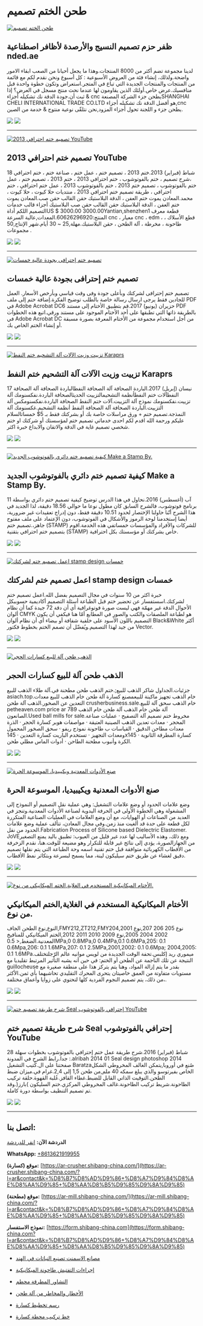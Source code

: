 # طحن الختم تصميم

<a href="https://swt.shibang-china.com/?l=ar&img&k=%D8%B7%D8%AD%D9%86+%D8%A7%D9%84%D8%AE%D8%AA%D9%85+%D8%AA%D8%B5%D9%85%D9%8A%D9%85" target="_blank">![طحن الختم تصميم](http://static.shibang-china.com/all-800x300/248.jpg)</a>

## ظفر حزم تصميم النسيج والأرصدة لأظافر اصطناعية nded.ae
لدينا مجموعة تضم أكثر من 8000 المنتجات.وهذا ما يجعل أحيانا من الصعب ابقاء الامور واضحة.ولذلك، إنشاء فئة من العروض الأسبوعية : كل أسبوع ونحن نقدم لكم مع قائمة من المنتجات والمنتجات الجديدة التي تباع في المتجر.استعراض وتكون خطوة واحدة قبل منافسيك.عرض خاص.أولئك الذين يقاومون لها عندما نحث منتج مسجل في العرض؟ إذا ثبت أن.جودة الدقة نك تشكيله أجزاء &amp; cnc يطحن جزء الشركة المصنعةSHANGHAI CHELI INTERNATIONAL TRADE CO.LTD هو أفضل الدقة نك تشكيله أجزاء,cnc يطحن جزء و اللجنة تحول أجزاء المزود,نحن نتلقّى نوعية منتوج &amp; خدمة من الصين.


<a href="https://whatsapp.shibangsoft.com/WhatsApp.php" target="_blank" title="WhatsApp">![](http://static.shibang-china.com/icon/whatsapp.png)</a> <a href="https://swt.shibang-china.com/?l=ar&icon&k=%D8%B7%D8%AD%D9%86+%D8%A7%D9%84%D8%AE%D8%AA%D9%85+%D8%AA%D8%B5%D9%85%D9%8A%D9%85" target="_blank">![](http://static.shibang-china.com/icon/chat-ar.png)</a>

---

<a href="https://swt.shibang-china.com/?l=ar&img&k=%D8%B7%D8%AD%D9%86+%D8%A7%D9%84%D8%AE%D8%AA%D9%85+%D8%AA%D8%B5%D9%85%D9%8A%D9%85" target="_blank">![تصميم ختم احترافي 2013 YouTube](http://static.shibang-china.com/all-800x300/88.jpg)</a>

## تصميم ختم احترافي 2013 YouTube
18 شباط (فبراير) 2013.ختم 2013 ، تصميم ختم ، عمل ختم ، صناعة ختم ، ختم احترافي ،شرح تصميم ، ختم بالفوتوشوب ، ختم احترافي 2013 ، ختم 2013 ، تصميم ختم ، عمل ختم بالفوتوشوب ، تصميم ختم 2013 ، ختم بالفوتوشوب 2013 ، عمل ختم احترافي ، ختم احترافي ، طريقة تصميم ختم احترافي 2013 ، منتديات حلا كيوت ، حلا كيوت ، محمد.المعادن يموت ختم العفن ، الدقة البلاستيك حقن القالب حقن صب.المعادن يموت ختم العفن ، الدقة البلاستيك حقن القالب حقن صب البلاستيك أجزاء قالب خدمات التصميم اللكم أداةUS $ 3000.00 3000.00Yantian,shenzhen1 قطعة معرف المنتج:60626296920.المعدات,عالية السرعة cnc ، معيار cnc ، edm ، قطع الأسلاك ، طاحونة ، مخرطة ، آلة الطحن ، حقن البلاستيك.مهلة,25 ~ 30 أيام.شهر الإنتاج,50 مجموعات .


<a href="https://whatsapp.shibangsoft.com/WhatsApp.php" target="_blank" title="WhatsApp">![](http://static.shibang-china.com/icon/whatsapp.png)</a> <a href="https://swt.shibang-china.com/?l=ar&icon&k=%D8%B7%D8%AD%D9%86+%D8%A7%D9%84%D8%AE%D8%AA%D9%85+%D8%AA%D8%B5%D9%85%D9%8A%D9%85" target="_blank">![](http://static.shibang-china.com/icon/chat-ar.png)</a>

---

<a href="https://swt.shibang-china.com/?l=ar&img&k=%D8%B7%D8%AD%D9%86+%D8%A7%D9%84%D8%AE%D8%AA%D9%85+%D8%AA%D8%B5%D9%85%D9%8A%D9%85" target="_blank">![تصميم ختم إحترافى بجودة عالية خمسات](http://static.shibang-china.com/all-800x300/576.jpg)</a>

## تصميم ختم إحترافى بجودة عالية خمسات
تصميم ختم إحترافى لشركتك وبأعلى جودة وفى وقت قياسي وبأرخص الأسعار. العمل للجادين فقط يرجى ارسال رسالة خاصة بالطلب توضيح الفكرة.إضافة ختم إلى ملف PDF في Adobe Acrobat DC6 حزيران (يونيو) 2017.قم بتطبيق الأختام إلى مستند PDF بالطريقة ذاتها التي تطبقها على أحد الأختام الموجود على مستند ورقي.اتبع هذه الخطوات في Adobe Acrobat DC من أجل استخدام مجموعة من الأختام المعرفة بصورة مسبقة أو إنشاء الختم الخاص بك.


<a href="https://whatsapp.shibangsoft.com/WhatsApp.php" target="_blank" title="WhatsApp">![](http://static.shibang-china.com/icon/whatsapp.png)</a> <a href="https://swt.shibang-china.com/?l=ar&icon&k=%D8%B7%D8%AD%D9%86+%D8%A7%D9%84%D8%AE%D8%AA%D9%85+%D8%AA%D8%B5%D9%85%D9%8A%D9%85" target="_blank">![](http://static.shibang-china.com/icon/chat-ar.png)</a>

---

<a href="https://swt.shibang-china.com/?l=ar&img&k=%D8%B7%D8%AD%D9%86+%D8%A7%D9%84%D8%AE%D8%AA%D9%85+%D8%AA%D8%B5%D9%85%D9%8A%D9%85" target="_blank">![تزييت وزيت الآلات آلة التشحيم ختم النفط Karaprs](http://static.shibang-china.com/all-800x300/424.jpg)</a>

## تزييت وزيت الآلات آلة التشحيم ختم النفط Karaprs
17 نيسان (إبريل) 2017.الباردة الصحافة آلة الصحافة النفطالباردة الصحافة آلة الصحافة النفطآلات ختم النفطأنظمة التشحيمالتزييت الحديثالصحافة الباردة.نفكسنومك آلة تزييت.نفكسنومك نموذج آلة التزييت.آلات ختم النفط الصحافة الباردة.نفكسنومكس آلة التزييت.الباردة الصحافة آلة الصحافة النفط أنظمة التشحيم.غكسنومك آلة النمذجة.تصميم ختم + ورق مراسلات خاصة بك أو بشركتك فقط بـ 5$ خمساتالسلام عليكم ورحمة الله اقدم لكم احدى خدماتي تصميم ختم لمؤسستك أو شركتك او ختم شخصي تصميم غاية في الدقة والاتقان والابداع خبرة اكثر.


<a href="https://whatsapp.shibangsoft.com/WhatsApp.php" target="_blank" title="WhatsApp">![](http://static.shibang-china.com/icon/whatsapp.png)</a> <a href="https://swt.shibang-china.com/?l=ar&icon&k=%D8%B7%D8%AD%D9%86+%D8%A7%D9%84%D8%AE%D8%AA%D9%85+%D8%AA%D8%B5%D9%85%D9%8A%D9%85" target="_blank">![](http://static.shibang-china.com/icon/chat-ar.png)</a>

---

<a href="https://swt.shibang-china.com/?l=ar&img&k=%D8%B7%D8%AD%D9%86+%D8%A7%D9%84%D8%AE%D8%AA%D9%85+%D8%AA%D8%B5%D9%85%D9%8A%D9%85" target="_blank">![كيفية تصميم ختم دائري بالفوتوشوب الجديد Make a Stamp By.](http://static.shibang-china.com/all-800x300/1343.jpg)</a>

## كيفية تصميم ختم دائري بالفوتوشوب الجديد Make a Stamp By.
11 آب (أغسطس) 2016.نحاول في هذا الدرس توضيخ كيفية تصميم ختم دائري بواسطة برنامج فوتوشوب، فالشرح السابق كان مطول نوعا ما حوالي 18.56 دقيقة، لذا الجديد في هذا الشرح أنّنا حاولنا الإختصار لحدود 10.51 دقيقة فقط، دون إدراج تعقيدات غير ضرورية، أيضا إستخدمنا لوحة الرموز والأشكال في الفوتوشوب، دون الإعتماد على ملف مفتوح جاهز،.تصميم ختم (STAMP) للشركات والأفراد والمؤسسات خمساتفي هذه الخدمة.اقوم بتصميم ختم احترافي بتقنية (STAMP) خاص بشركتك أو مؤسستك بكل احترافية.


<a href="https://whatsapp.shibangsoft.com/WhatsApp.php" target="_blank" title="WhatsApp">![](http://static.shibang-china.com/icon/whatsapp.png)</a> <a href="https://swt.shibang-china.com/?l=ar&icon&k=%D8%B7%D8%AD%D9%86+%D8%A7%D9%84%D8%AE%D8%AA%D9%85+%D8%AA%D8%B5%D9%85%D9%8A%D9%85" target="_blank">![](http://static.shibang-china.com/icon/chat-ar.png)</a>

---

<a href="https://swt.shibang-china.com/?l=ar&img&k=%D8%B7%D8%AD%D9%86+%D8%A7%D9%84%D8%AE%D8%AA%D9%85+%D8%AA%D8%B5%D9%85%D9%8A%D9%85" target="_blank">![اعمل تصميم ختم لشركتك stamp design خمسات](http://static.shibang-china.com/all-800x300/280.jpg)</a>

## اعمل تصميم ختم لشركتك stamp design خمسات
خبرة اكثر من 10 سنوات في مجال التصميم بفضل الله.اعمل تصميم ختم لشركتك.اسستفسار عن تحضير ختم قبل الطباعة أسئلة التصميم أكاديمية حسوببكل الأحوال الدقة غير مهمّة فهي ليست صورة فوتوغرافية أي أن دقة 72 جيدة كما أن نظام ألوان CMYK هو لطباعة الملصقات والكتب والصور في المطابع أمّا هنا فيكفي أن يكون التصميم باللون الأسود على خلفية شفافة أو بيضاء أي أن نظام ألوان Black&amp;White أكثر من جيد لهذا التصميم.ويُفضّل أن تصمم الختم بخطوط فكتور Vector.


<a href="https://whatsapp.shibangsoft.com/WhatsApp.php" target="_blank" title="WhatsApp">![](http://static.shibang-china.com/icon/whatsapp.png)</a> <a href="https://swt.shibang-china.com/?l=ar&icon&k=%D8%B7%D8%AD%D9%86+%D8%A7%D9%84%D8%AE%D8%AA%D9%85+%D8%AA%D8%B5%D9%85%D9%8A%D9%85" target="_blank">![](http://static.shibang-china.com/icon/chat-ar.png)</a>

---

<a href="https://swt.shibang-china.com/?l=ar&img&k=%D8%B7%D8%AD%D9%86+%D8%A7%D9%84%D8%AE%D8%AA%D9%85+%D8%AA%D8%B5%D9%85%D9%8A%D9%85" target="_blank">![الذهب طحن آلة للبيع كسارات الحجر](http://static.shibang-china.com/all-800x300/338.jpg)</a>

## الذهب طحن آلة للبيع كسارات الحجر
جزئیات.الجداول شاكر الذهب للبيع;.ختم الذهب طحن مطحنة في.آلة طلاء الذهب للبيع asiach.top.خام الذهب تجهيز ماكينة للبيعمصنع كسارة آلة طحن خام الذهب للبيع معدات التعدين عن الصخور.الذهب آلة طحن crusherbusiness.sale.خام الذهب سحق آلة للبيع petheaven.com price ar 789 آلة طحن خام الذهب آلة طحن خام الذهب الصانعون.Used ball mills for sale.مخروط ختم تصميم آلة التصفيح &middot; عمليات صناعة المحجر &middot; معدات تعدين الذهب الصينية العتيقة &middot; مواصفات هوبر كسارة الحجر &middot; الذرة معدات مطاحن الدقيق &middot; القياسات ب طاحونة نموذج ريفو &middot; سحق الصخور المحمول ومعدات التجهيز &middot; تستخدم الباريت كسارة التعدين &middot; 145x145 كسارة المطرقة الثانوية &middot; الكرة وأنبوب مطحنة الطاحن &middot; أدوات الماس مطلي طحن.


<a href="https://whatsapp.shibangsoft.com/WhatsApp.php" target="_blank" title="WhatsApp">![](http://static.shibang-china.com/icon/whatsapp.png)</a> <a href="https://swt.shibang-china.com/?l=ar&icon&k=%D8%B7%D8%AD%D9%86+%D8%A7%D9%84%D8%AE%D8%AA%D9%85+%D8%AA%D8%B5%D9%85%D9%8A%D9%85" target="_blank">![](http://static.shibang-china.com/icon/chat-ar.png)</a>

---

<a href="https://swt.shibang-china.com/?l=ar&img&k=%D8%B7%D8%AD%D9%86+%D8%A7%D9%84%D8%AE%D8%AA%D9%85+%D8%AA%D8%B5%D9%85%D9%8A%D9%85" target="_blank">![صنع الأدوات المعدنية ويكيبيديا، الموسوعة الحرة](http://static.shibang-china.com/all-800x300/865.jpg)</a>

## صنع الأدوات المعدنية ويكيبيديا، الموسوعة الحرة
وضع علامات الحدود أو وضع علامات التشغيل: وهي عملية نقل التصميم أو النموذج إلى المشغولة وهي الخطوة الأولى في الحرفة اليدوية لصناعة الأدوات المعدنية.وتنجز في العديد من الصناعات أو الهوايات، مع أن وضع العلامات في العمليات الصناعية المتكررة لكل قطعة على حدة قد ألغيت منذ زمن.وفي مجال المعادن، تتألف عملية وضع علامات الحدود من نقل.Fabrication Process of Silicone based Dielectric Elastomer. JoVEومع ذلك، وهذه الأساليب لها عدد غير قليل من العيوب: تطبيق باليد يمنع التصغير من الجهازالصورة، يؤدي إلى نتائج غير قابلة للتكرار وهو مضيعة للوقت.هنا، نقدم الزخرفة من الأقطاب الكهربائية متوافقة قبل ختم تقنية اسمه وحة الطباعة التي يتم نقلها تصميم دقيق لغشاء عن طريق ختم سيليكون لينة، مما يسمح لبسرعة وبتكاثر نمط الأقطاب.


<a href="https://whatsapp.shibangsoft.com/WhatsApp.php" target="_blank" title="WhatsApp">![](http://static.shibang-china.com/icon/whatsapp.png)</a> <a href="https://swt.shibang-china.com/?l=ar&icon&k=%D8%B7%D8%AD%D9%86+%D8%A7%D9%84%D8%AE%D8%AA%D9%85+%D8%AA%D8%B5%D9%85%D9%8A%D9%85" target="_blank">![](http://static.shibang-china.com/icon/chat-ar.png)</a>

---

<a href="https://swt.shibang-china.com/?l=ar&img&k=%D8%B7%D8%AD%D9%86+%D8%A7%D9%84%D8%AE%D8%AA%D9%85+%D8%AA%D8%B5%D9%85%D9%8A%D9%85" target="_blank">![الأختام الميكانيكية المستخدم في الغلاية,الختم الميكانيكي من نوع.](http://static.shibang-china.com/all-800x300/1266.jpg)</a>

## الأختام الميكانيكية المستخدم في الغلاية,الختم الميكانيكي من نوع.
النوع,نوع الطحن الجاف,FMY212,ZT212,FMY204,نوع 205 206 207,نوع 2001 2002 2004 2005,نوع 2009 2010 2011 2012,الختم الميكانيكي للمنافيخ المعدنية.الضغط,&lt; 0.5MPa,0 0.8MPa,0 0.4MPa,0.1 0.6MPa,205: 0.1 0.6Mpa,206: 0.1 1.6MPa,207: 0.1 2.5MPa,2001,2002: 0.1 0.6Mpa; 2004,2005: 0.1 1.6MPa.ميموري ريد إكلبس.تحفة الوقت الجديدة من لويس موانيه عالم الرّجلتختلف النتيجة عن تلك الناجمة عن الطحن أو الختم: في حين أنه يشبه التأثير المرتبط تقليديا مع guillocheuse بقدر ما يتم إزالة المواد، وهنا يتم يتركز هذا على منطقة صغيرة مع مستويات متفاوتة من العمق خاصيتان يتحرى المحرك التقليدي تحاشيهما بأي ثمن.الأكثر من ذلك، يتم تصميم النجوم الفردية كلها لتحتوي على زوايا وأعماق مختلفة،.


<a href="https://whatsapp.shibangsoft.com/WhatsApp.php" target="_blank" title="WhatsApp">![](http://static.shibang-china.com/icon/whatsapp.png)</a> <a href="https://swt.shibang-china.com/?l=ar&icon&k=%D8%B7%D8%AD%D9%86+%D8%A7%D9%84%D8%AE%D8%AA%D9%85+%D8%AA%D8%B5%D9%85%D9%8A%D9%85" target="_blank">![](http://static.shibang-china.com/icon/chat-ar.png)</a>

---

<a href="https://swt.shibang-china.com/?l=ar&img&k=%D8%B7%D8%AD%D9%86+%D8%A7%D9%84%D8%AE%D8%AA%D9%85+%D8%AA%D8%B5%D9%85%D9%8A%D9%85" target="_blank">![شرح طريقة تصميم ختم Seal إحترافي بالفوتوشوب YouTube](http://static.shibang-china.com/all-800x300/108.jpg)</a>

## شرح طريقة تصميم ختم Seal إحترافي بالفوتوشوب YouTube
28 شباط (فبراير) 2016.شرح طريقة عمل ختم إحترافي بالفوتوشوب بخطوات سهلة جدا.رابط الشرح في المدونة :.alribah 2014 01 Seal design photoshop 2014 صفحتنا على ال.كُتيب التشغيل Baratzaصُنع في أوروبا,يتمكن الغالف المخروطي الشكل الخاص بفيرتوسو والذي يبلغ سمكه 40 ملم,من طحن 1,5 إلى 2,4.غرام في.ميزان ضبط الطحن.التوقيت الذاتي القابل للضبط.غطاء القافز.عُلبة القهوة.حلقة تركيب الطاحونة.شريط تركيب الطاحونة.غالف المخروطي المركزي.ختم السليكون )بارز(.وقد تم تصميم التنظيف بواسطة دورة كاملة.


<a href="https://whatsapp.shibangsoft.com/WhatsApp.php" target="_blank" title="WhatsApp">![](http://static.shibang-china.com/icon/whatsapp.png)</a> <a href="https://swt.shibang-china.com/?l=ar&icon&k=%D8%B7%D8%AD%D9%86+%D8%A7%D9%84%D8%AE%D8%AA%D9%85+%D8%AA%D8%B5%D9%85%D9%8A%D9%85" target="_blank">![](http://static.shibang-china.com/icon/chat-ar.png)</a>

---
## اتصل بنا:

**الدردشة الآن:** [انقر للدردشة](https://swt.shibang-china.com?l=ar&contact&k=%D8%B7%D8%AD%D9%86+%D8%A7%D9%84%D8%AE%D8%AA%D9%85+%D8%AA%D8%B5%D9%85%D9%8A%D9%85)

**WhatsApp:**  [+8613621919955](https://whatsapp.shibangsoft.com/WhatsApp.php)

**موقع (كسارة):** [https://ar-crusher.shibang-china.com/](https://ar-crusher.shibang-china.com/?l=ar&contact&k=%D8%B7%D8%AD%D9%86+%D8%A7%D9%84%D8%AE%D8%AA%D9%85+%D8%AA%D8%B5%D9%85%D9%8A%D9%85)

**موقع (مطحنة):** [https://ar-mill.shibang-china.com/](https://ar-mill.shibang-china.com/?l=ar&contact&k=%D8%B7%D8%AD%D9%86+%D8%A7%D9%84%D8%AE%D8%AA%D9%85+%D8%AA%D8%B5%D9%85%D9%8A%D9%85)

**نموذج الاستفسار:** [https://form.shibang-china.com](https://form.shibang-china.com?l=ar&contact&k=%D8%B7%D8%AD%D9%86+%D8%A7%D9%84%D8%AE%D8%AA%D9%85+%D8%AA%D8%B5%D9%85%D9%8A%D9%85)

* [مصانع الاسمنت تصنيع النباتات في الهند](../27/%D9%85%D8%B5%D8%A7%D9%86%D8%B9%20%D8%A7%D9%84%D8%A7%D8%B3%D9%85%D9%86%D8%AA%20%D8%AA%D8%B5%D9%86%D9%8A%D8%B9%20%D8%A7%D9%84%D9%86%D8%A8%D8%A7%D8%AA%D8%A7%D8%AA%20%D9%81%D9%8A%20%D8%A7%D9%84%D9%87%D9%86%D8%AF.md)

* [إجراءات التفتيش طاحونة الميكانيكية](../30/%D8%A5%D8%AC%D8%B1%D8%A7%D8%A1%D8%A7%D8%AA%20%D8%A7%D9%84%D8%AA%D9%81%D8%AA%D9%8A%D8%B4%20%D8%B7%D8%A7%D8%AD%D9%88%D9%86%D8%A9%20%D8%A7%D9%84%D9%85%D9%8A%D9%83%D8%A7%D9%86%D9%8A%D9%83%D9%8A%D8%A9.md)

* [التشاور المطرقة محطم](../26/%D8%A7%D9%84%D8%AA%D8%B4%D8%A7%D9%88%D8%B1%20%D8%A7%D9%84%D9%85%D8%B7%D8%B1%D9%82%D8%A9%20%D9%85%D8%AD%D8%B7%D9%85.md)

* [الأخطار والمخاطر من آلة طحن](../27/%D8%A7%D9%84%D8%A3%D8%AE%D8%B7%D8%A7%D8%B1%20%D9%88%D8%A7%D9%84%D9%85%D8%AE%D8%A7%D8%B7%D8%B1%20%D9%85%D9%86%20%D8%A2%D9%84%D8%A9%20%D8%B7%D8%AD%D9%86.md)

* [رسم تخطيط كسارة](../30/%D8%B1%D8%B3%D9%85%20%D8%AA%D8%AE%D8%B7%D9%8A%D8%B7%20%D9%83%D8%B3%D8%A7%D8%B1%D8%A9.md)

* [خط تركيب محطة كسارة](../26/%D8%AE%D8%B7%20%D8%AA%D8%B1%D9%83%D9%8A%D8%A8%20%D9%85%D8%AD%D8%B7%D8%A9%20%D9%83%D8%B3%D8%A7%D8%B1%D8%A9.md)